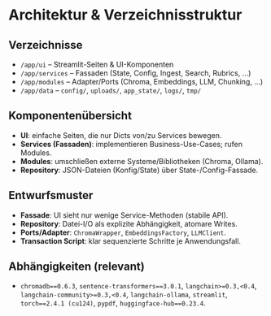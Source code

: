 # Architektur & Verzeichnisstruktur

## Verzeichnisse
- `/app/ui` – Streamlit-Seiten & UI-Komponenten
- `/app/services` – Fassaden (State, Config, Ingest, Search, Rubrics, …)
- `/app/modules` – Adapter/Ports (Chroma, Embeddings, LLM, Chunking, …)
- `/app/data` – `config/`, `uploads/`, `app_state/`, `logs/`, `tmp/`

## Komponentenübersicht
- **UI**: einfache Seiten, die nur Dicts von/zu Services bewegen.
- **Services (Fassaden)**: implementieren Business-Use-Cases; rufen Modules.
- **Modules**: umschließen externe Systeme/Bibliotheken (Chroma, Ollama).
- **Repository**: JSON-Dateien (Konfig/State) über State-/Config-Fassade.

## Entwurfsmuster
- **Fassade**: UI sieht nur wenige Service-Methoden (stabile API).
- **Repository**: Datei-I/O als explizite Abhängigkeit, atomare Writes.
- **Ports/Adapter**: `ChromaWrapper`, `EmbeddingsFactory`, `LLMClient`.
- **Transaction Script**: klar sequenzierte Schritte je Anwendungsfall.

## Abhängigkeiten (relevant)
- `chromadb==0.6.3`, `sentence-transformers==3.0.1`, `langchain>=0.3,<0.4`,
  `langchain-community>=0.3,<0.4`, `langchain-ollama`, `streamlit`,
  `torch==2.4.1 (cu124)`, `pypdf`, `huggingface-hub==0.23.4`.
